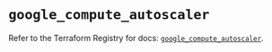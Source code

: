 # `google_compute_autoscaler`

Refer to the Terraform Registry for docs: [`google_compute_autoscaler`](https://registry.terraform.io/providers/hashicorp/google/6.49.3/docs/resources/compute_autoscaler).
